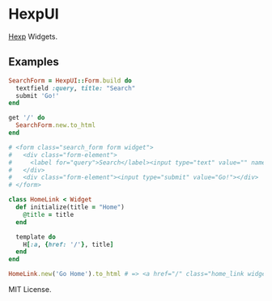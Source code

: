 # HexpUI

[Hexp](http://github.com/plexus/hexp) Widgets.

## Examples

```ruby
SearchForm = HexpUI::Form.build do
  textfield :query, title: "Search"
  submit 'Go!'
end

get '/' do
  SearchForm.new.to_html
end

# <form class="search_form form widget">
#   <div class="form-element">
#     <label for="query">Search</label><input type="text" value="" name="query">
#   </div>
#   <div class="form-element"><input type="submit" value="Go!"></div>
# </form>
```

```ruby
class HomeLink < Widget
  def initialize(title = "Home")
    @title = title
  end

  template do
    H[:a, {href: '/'}, title]
  end
end

HomeLink.new('Go Home').to_html # => <a href="/" class="home_link widget">Go Home!</a>
```

MIT License.
